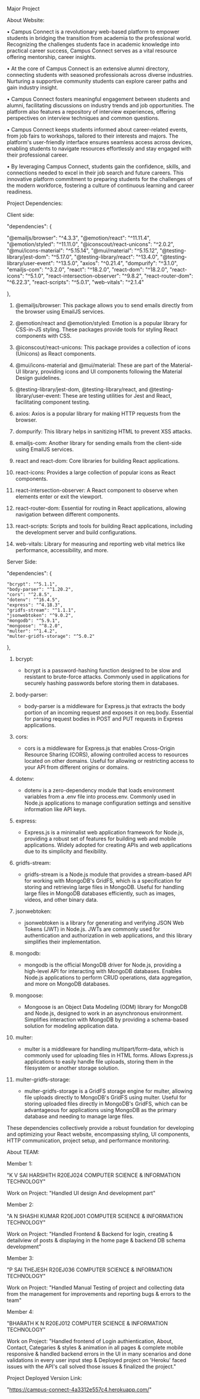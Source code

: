 Major Project

About Website:

• Campus Connect is a revolutionary web-based platform to empower students in bridging the transition from academia to the professional world. Recognizing the challenges students face in academic knowledge into practical career success, Campus Connect serves as a vital resource offering mentorship, career insights.

• At the core of Campus Connect is an extensive alumni directory, connecting students with seasoned professionals across diverse industries. Nurturing a supportive community students can explore career paths and gain industry insight.

• Campus Connect fosters meaningful engagement between students and alumni, facilitating discussions on industry trends and job opportunities. The platform also features a repository of interview experiences, offering perspectives on interview techniques and common questions.

• Campus Connect keeps students informed about career-related events, from job fairs to workshops, tailored to their interests and majors. The platform's user-friendly interface ensures seamless access across devices, enabling students to navigate resources effortlessly and stay engaged with their professional career.

• By leveraging Campus Connect, students gain the confidence, skills, and connections needed to excel in their job search and future careers. This innovative platform commitment to preparing students for the challenges of the modern workforce, fostering a culture of continuous learning and career readiness.

Project Dependencies:

Client side:

"dependencies": {

"@emailjs/browser": "^4.3.3",
"@emotion/react": "^11.11.4",
"@emotion/styled": "^11.11.0",
"@iconscout/react-unicons": "^2.0.2",
"@mui/icons-material": "^5.15.14",
"@mui/material": "^5.15.12",
"@testing-library/jest-dom": "^5.17.0",
"@testing-library/react": "^13.4.0",
"@testing-library/user-event": "^13.5.0",
"axios": "^0.21.4",
"dompurify": "^3.1.0",
"emailjs-com": "^3.2.0",
"react": "^18.2.0",
"react-dom": "^18.2.0",
"react-icons": "^5.1.0",
"react-intersection-observer": "^9.8.2",
"react-router-dom": "^6.22.3",
"react-scripts": "^5.0.1",
"web-vitals": "^2.1.4"

},

1. @emailjs/browser: This package allows you to send emails directly from the browser using EmailJS services.

2. @emotion/react and @emotion/styled: Emotion is a popular library for CSS-in-JS styling. These packages provide tools for styling React components with CSS.

3. @iconscout/react-unicons: This package provides a collection of icons (Unicons) as React components.

4. @mui/icons-material and @mui/material: These are part of the Material-UI library, providing icons and UI components following the Material Design guidelines.

5. @testing-library/jest-dom, @testing-library/react, and @testing-library/user-event: These are testing utilities for Jest and React, facilitating component testing.

6. axios: Axios is a popular library for making HTTP requests from the browser.

7. dompurify: This library helps in sanitizing HTML to prevent XSS attacks.

8. emailjs-com: Another library for sending emails from the client-side using EmailJS services.

9. react and react-dom: Core libraries for building React applications.

10. react-icons: Provides a large collection of popular icons as React components.

11. react-intersection-observer: A React component to observe when elements enter or exit the viewport.

12. react-router-dom: Essential for routing in React applications, allowing navigation between different components.

13. react-scripts: Scripts and tools for building React applications, including the development server and build configurations.

14. web-vitals: Library for measuring and reporting web vital metrics like performance, accessibility, and more.

Server Side:

"dependencies": {


    "bcrypt": "^5.1.1",
    "body-parser": "^1.20.2",
    "cors": "^2.8.5",
    "dotenv": "^16.4.5",
    "express": "^4.18.3",
    "gridfs-stream": "^1.1.1",
    "jsonwebtoken": "^9.0.2",
    "mongodb": "^5.9.1",
    "mongoose": "^8.2.0",
    "multer": "^1.4.2",
    "multer-gridfs-storage": "^5.0.2"


  },




1. bcrypt:
   -  bcrypt is a password-hashing function designed to be slow and resistant to brute-force attacks. Commonly used in applications for securely hashing passwords before storing them in databases.

2. body-parser:
   -  body-parser is a middleware for Express.js that extracts the body portion of an incoming request and exposes it on req.body. Essential for parsing request bodies in POST and PUT requests in Express applications.

3. cors:
   -  cors is a middleware for Express.js that enables Cross-Origin Resource Sharing (CORS), allowing controlled access to resources located on other domains. Useful for allowing or restricting access to your API from different origins or domains.

4. dotenv:
   -  dotenv is a zero-dependency module that loads environment variables from a .env file into process.env. Commonly used in Node.js applications to manage configuration settings and sensitive information like API keys.

5. express:
   -  Express.js is a minimalist web application framework for Node.js, providing a robust set of features for building web and mobile applications. Widely adopted for creating APIs and web applications due to its simplicity and flexibility.

6. gridfs-stream:
   -  gridfs-stream is a Node.js module that provides a stream-based API for working with MongoDB's GridFS, which is a specification for storing and retrieving large files in MongoDB. Useful for handling large files in MongoDB databases efficiently, such as images, videos, and other binary data.

7. jsonwebtoken:
   -  jsonwebtoken is a library for generating and verifying JSON Web Tokens (JWT) in Node.js. JWTs are commonly used for authentication and authorization in web applications, and this library simplifies their implementation.

8. mongodb:
   -  mongodb is the official MongoDB driver for Node.js, providing a high-level API for interacting with MongoDB databases. Enables Node.js applications to perform CRUD operations, data aggregation, and more on MongoDB databases.

9. mongoose:
   -  Mongoose is an Object Data Modeling (ODM) library for MongoDB and Node.js, designed to work in an asynchronous environment. Simplifies interaction with MongoDB by providing a schema-based solution for modeling application data.

10. multer:
    -  multer is a middleware for handling multipart/form-data, which is commonly used for uploading files in HTML forms. Allows Express.js applications to easily handle file uploads, storing them in the filesystem or another storage solution.

11. multer-gridfs-storage:
    -  multer-gridfs-storage is a GridFS storage engine for multer, allowing file uploads directly to MongoDB's GridFS using multer. Useful for storing uploaded files directly in MongoDB's GridFS, which can be advantageous for applications using MongoDB as the primary database and needing to manage large files.



These dependencies collectively provide a robust foundation for developing and optimizing your React website, encompassing styling, UI components, HTTP communication, project setup, and performance monitoring.




About TEAM:

Member 1:

"K V SAI HARSHITH
R20EJ024
COMPUTER SCIENCE & INFORMATION TECHNOLOGY"

Work on Project: "Handled UI design And development part"


Member 2:

"A N SHASHI KUMAR
R20EJ001
COMPUTER SCIENCE & INFORMATION TECHNOLOGY"

Work on Project: "Handled Frontend & Backend for login, creating & detailview of posts & displaying in the home page & backend DB schema development"


Member 3:

"P SAI THEJESH
R20EJ036
COMPUTER SCIENCE & INFORMATION TECHNOLOGY"

Work on Project: "Handled Manual Testing of project and collecting data from the management for improvements and reporting bugs & errors to the team"


Member 4:

"BHARATH K N
R20EJ012
COMPUTER SCIENCE & INFORMATION TECHNOLOGY"

Work on Project: "Handled frontend of Login authientication, About, Contact, Categaries & styles & animation in all pages & complete mobile responsive & handled backend errors in the UI in many scenarios and done validations in every user input step & Deployed project on 'Heroku' faced issues with the API's call solved those issues & finalized the project."







Project Deployed Version Link:


"https://campus-connect-4a3312e557c4.herokuapp.com/"

